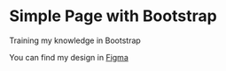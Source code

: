 <h1>Simple Page with Bootstrap</h1>

<p>Training my knowledge in Bootstrap</p>

<p>You can find my design in <a href="https://www.figma.com/proto/Z6XvDYTV9XmDMtchGlsST4/MySkin(simple)?node-id=1-3&t=NXSjmFpCdaLChRO0-1">Figma</a>

<a href="/img/pageFullMySkin.png"></a>